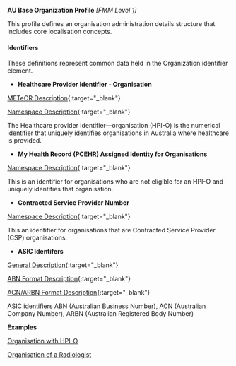 **AU Base Organization Profile** *[FMM Level [1](guidance.html)]*

This profile defines an organisation administration details structure that includes core localisation concepts.

#### Identifiers
These definitions represent common data held in the Organization.identifier element.

* __Healthcare Provider Identifier - Organisation__ 

[METeOR Description](http://meteor.aihw.gov.au/content/index.phtml/itemId/426830){:target="_blank"}

[Namespace Description](http://ns.electronichealth.net.au/id/hi/hpio/1.0/index.html){:target="_blank"}

The Healthcare provider identifier—organisation (HPI-O) is the numerical identifier that uniquely identifies organisations in Australia where healthcare is provided.

* __My Health Record (PCEHR) Assigned Identity for Organisations__ 

[Namespace Description](http://ns.electronichealth.net.au/id/pcehr/paio/1.0/index.html){:target="_blank"}

This is an identifier for organisations who are not eligible for an HPI-O and uniquely identifies that organisation.

* __Contracted Service Provider Number__ 

[Namespace Description](http://ns.electronichealth.net.au/id/hi/csp/1.0/index.html){:target="_blank"}

This an identifier for organisations that are Contracted Service Provider (CSP) organisations.

* __ASIC Identifers__ 

[General Description](https://abr.business.gov.au/Help/Glossary){:target="_blank"}

[ABN Format Description](https://www.abr.business.gov.au/HelpAbnFormat.aspx){:target="_blank"}

[ACN/ARBN Format Description](http://asic.gov.au/for-business/registering-a-company/steps-to-register-a-company/australian-company-numbers/australian-company-number-digit-check){:target="_blank"}

ASIC identifiers ABN (Australian Business Number), ACN (Australian Company Number), ARBN (Australian Registered Body Number)


**Examples**

[Organisation with HPI-O](Organization-example0.html)

[Organisation of a Radiologist](Organization-example1.html)

